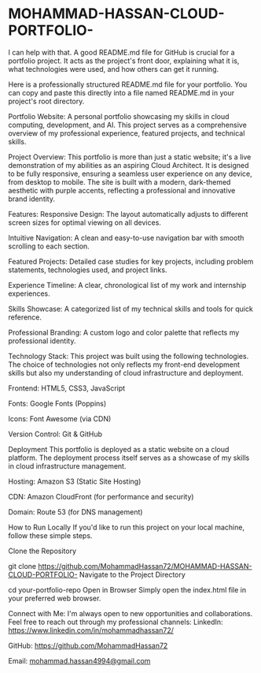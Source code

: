 # MOHAMMAD-HASSAN-CLOUD-PORTFOLIO-
I can help with that. A good README.md file for GitHub is crucial for a portfolio project. It acts as the project's front door, explaining what it is, what technologies were used, and how others can get it running.

Here is a professionally structured README.md file for your portfolio. You can copy and paste this directly into a file named README.md in your project's root directory.

Portfolio Website:
A personal portfolio showcasing my skills in cloud computing, development, and AI. This project serves as a comprehensive overview of my professional experience, featured projects, and technical skills.

Project Overview:
This portfolio is more than just a static website; it's a live demonstration of my abilities as an aspiring Cloud Architect. It is designed to be fully responsive, ensuring a seamless user experience on any device, from desktop to mobile. The site is built with a modern, dark-themed aesthetic with purple accents, reflecting a professional and innovative brand identity.

Features:
Responsive Design: The layout automatically adjusts to different screen sizes for optimal viewing on all devices.

Intuitive Navigation: A clean and easy-to-use navigation bar with smooth scrolling to each section.

Featured Projects: Detailed case studies for key projects, including problem statements, technologies used, and project links.

Experience Timeline: A clear, chronological list of my work and internship experiences.

Skills Showcase: A categorized list of my technical skills and tools for quick reference.

Professional Branding: A custom logo and color palette that reflects my professional identity.

Technology Stack:
This project was built using the following technologies. The choice of technologies not only reflects my front-end development skills but also my understanding of cloud infrastructure and deployment.

Frontend: HTML5, CSS3, JavaScript

Fonts: Google Fonts (Poppins)

Icons: Font Awesome (via CDN)

Version Control: Git & GitHub

Deployment
This portfolio is deployed as a static website on a cloud platform. The deployment process itself serves as a showcase of my skills in cloud infrastructure management.

Hosting: Amazon S3 (Static Site Hosting)

CDN: Amazon CloudFront (for performance and security)

Domain: Route 53 (for DNS management)

How to Run Locally
If you'd like to run this project on your local machine, follow these simple steps.

Clone the Repository

git clone https://github.com/MohammadHassan72/MOHAMMAD-HASSAN-CLOUD-PORTFOLIO- Navigate to the Project Directory

cd your-portfolio-repo
Open in Browser
Simply open the index.html file in your preferred web browser.

Connect with Me:
I'm always open to new opportunities and collaborations. Feel free to reach out through my professional channels:
LinkedIn: https://www.linkedin.com/in/mohammadhassan72/

GitHub: https://github.com/MohammadHassan72

Email: mohammad.hassan4994@gmail.com

